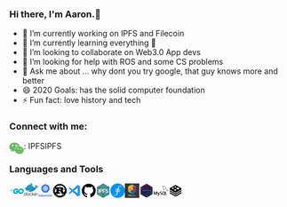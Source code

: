 ### Hi there, I'm Aaron.👋

- 🔭 I’m currently working on IPFS and Filecoin
- 🌱 I’m currently learning everything 🤣
- 👯 I’m looking to collaborate on Web3.0 App devs
- 🤔 I’m looking for help with ROS and some CS problems
- 💬 Ask me about ... why dont you try google, that guy knows more and better
- 😄 2020 Goals: has the solid computer foundation
- ⚡ Fun fact: love history and tech

### Connect with me:

<img align="left" alt="wechat" width="26px" src="./README.assets/wechat.svg" />: IPFSIPFS

### Languages and Tools
<img align="left" alt="golang" width="26px" src="./README.assets/go.svg" />
<img align="left" alt="docker" width="26px" src="README.assets/docker.svg" />
<img align="left" alt="kubernets" width="26px" src="README.assets/k8s.png" />
<img align="left" alt="rust" width="26px" src="README.assets/rust.svg" />
<img align="left" alt="vscode" width="26px" src="README.assets/vscode.svg" />
<img align="left" alt="github" width="26px" src="README.assets/github.svg" />
<img align="left" alt="ipfs" width="26px" src="README.assets/ipfs.png" />
<img align="left" alt="filecoin" width="26px" src="README.assets/filecoin.png" />
<img align="left" alt="libp2p" width="26px" src="README.assets/libp2p.jpg" />
<img align="left" alt="gossipsub" width="26px" src="README.assets/gossipsub.png" />
<img align="left" alt="mysql" width="26px" src="README.assets/mysql.svg" />
<img align="left" alt="redis" width="26px" src="README.assets/redis.svg" />


